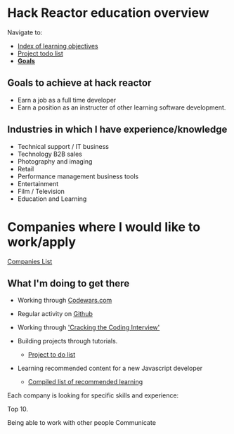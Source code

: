 Hack Reactor education overview
===============================

Navigate to:
* [Index of learning objectives](index.md)
* [Project todo list](website-todo-list.md)
* __[Goals](goals.md)__

Goals to achieve at hack reactor
--------------------------------

* Earn a job as a full time developer
* Earn a position as an instructer of other learning software development.

Industries in which I have experience/knowledge
----------------------------------------------
* Technical support / IT business
* Technology B2B sales
* Photography and imaging
* Retail
* Performance management business tools
* Entertainment
* Film / Television
* Education and Learning

# Companies where I would like to work/apply

[Companies List](career/companies.md)

What I'm doing to get there
---------------------------

* Working through [Codewars.com](https://www.codewars.com)

* Regular activity on [Github](https://github.com/jonathandavidlewis)

* Working through ['Cracking the Coding Interview'](https://www.amazon.com/Cracking-Coding-Interview-Programming-Questions/dp/0984782850/ref=sr_1_1?ie=UTF8&qid=1499818295&sr=8-1&keywords=cracking+the+coding+interview)

* Building projects through tutorials.
  * [Project to do list](website-todo-list.md)

* Learning recommended content for a new Javascript developer
  * [Compiled list of recommended learning](index.md)



Each company is looking for specific skills and experience:


Top 10.


Being able to work with other people
Communicate
